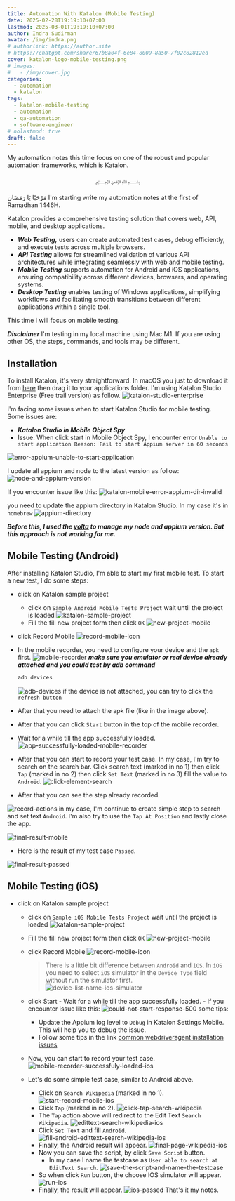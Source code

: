 ```yaml
---
title: Automation With Katalon (Mobile Testing)
date: 2025-02-28T19:19:10+07:00
lastmod: 2025-03-01T19:19:10+07:00
author: Indra Sudirman
avatar: /img/indra.png
# authorlink: https://author.site
# https://chatgpt.com/share/67b8a04f-6e84-8009-8a50-7f02c82812ed
cover: katalon-logo-mobile-testing.png
# images:
#   - /img/cover.jpg
categories:
  - automation
  - katalon
tags:
  - katalon-mobile-testing
  - automation
  - qa-automation
  - software-engineer
# nolastmod: true
draft: false
---
```


My automation notes this time focus on one of the robust and popular automation frameworks, which is Katalon.

<!--more-->

<p align="center">﷽</p>

مَرْحَبًا يَا رَمَضَان I'm starting write my automation notes at the first of Ramadhan 1446H.

Katalon provides a comprehensive testing solution that covers web, API, mobile, and desktop applications.

- **_Web Testing,_** users can create automated test cases, debug efficiently, and execute tests across multiple browsers.
- **_API Testing_** allows for streamlined validation of various API architectures while integrating seamlessly with web and mobile testing.
- **_Mobile Testing_** supports automation for Android and iOS applications, ensuring compatibility across different devices, browsers, and operating systems.
- **_Desktop Testing_** enables testing of Windows applications, simplifying workflows and facilitating smooth transitions between different applications within a single tool.

This time I will focus on mobile testing.

**_Disclaimer_**
I'm testing in my local machine using Mac M1. If you are using other OS, the steps, commands, and tools may be different.

## Installation

To install Katalon, it's very straightforward. In macOS you just to download it from [here](https://www.katalon.com/download/) then drag it to your applications folder. I'm using Katalon Studio Enterprise (Free trail version) as follow.
![katalon-studio-enterprise](/posts/2025/02/automation-with-katalon-mobile-testing/katalon-studio-enterprise.png)

I'm facing some issues when to start Katalon Studio for mobile testing. Some issues are:

- **_Katalon Studio in Mobile Object Spy_**
- Issue: When click start in Mobile Object Spy, I encounter error `Unable to start application Reason: Fail to start Appium server in 60 seconds`

![error-appium-unable-to-start-application](/posts/2025/02/automation-with-katalon-mobile-testing/error-appium-unable-to-start-application.png)

I update all appium and node to the latest version as follow:
![node-and-appium-version](/posts/2025/02/automation-with-katalon-mobile-testing/node-and-appium-version.png)

If you encounter issue like this:
![katalon-mobile-error-appium-dir-invalid](/posts/2025/02/automation-with-katalon-mobile-testing/katalon-mobile-error-appium-dir-invalid.png)

you need to update the appium directory in Katalon Studio. In my case it's in `homebrew`
![appium-directory](/posts/2025/02/automation-with-katalon-mobile-testing/appium-directory.png)

_**Before this, I used the [volta](https://docs.volta.sh/guide/getting-started) to manage my node and appium version. But this approach is not working for me.**_

## Mobile Testing (Android)

After installing Katalon Studio, I'm able to start my first mobile test. To start a new test, I do some steps:

- click on Katalon sample project
  - click on `Sample Android Mobile Tests Project` wait until the project is loaded
    ![katalon-sample-project](/posts/2025/02/automation-with-katalon-mobile-testing/katalon-sample-project.png)
  - Fill the fill new project form then click `OK`
    ![new-project-mobile](/posts/2025/02/automation-with-katalon-mobile-testing/new-project-mobile.png)
- click Record Mobile
  ![record-mobile-icon](/posts/2025/02/automation-with-katalon-mobile-testing/record-mobile-icon.png)
- In the mobile recorder, you need to configure your device and the `apk` first.
  ![mobile-recorder](/posts/2025/02/automation-with-katalon-mobile-testing/mobile-recorder.png)
  **_make sure you emulator or real device already attached and you could test by adb command_**

  ```bash
  adb devices
  ```

  ![adb-devices](/posts/2025/02/automation-with-katalon-mobile-testing/adb-devices.png)
  if the device is not attached, you can try to click the `refresh button`

- After that you need to attach the apk file (like in the image above).
- After that you can click `Start` button in the top of the mobile recorder.
- Wait for a while till the app successfully loaded.
  ![app-successfully-loaded-mobile-recorder](/posts/2025/02/automation-with-katalon-mobile-testing/app-successfully-loaded-mobile-recorder.png)

- After that you can start to record your test case. In my case, I'm try to search on the search bar. Click search text (marked in no 1) then click `Tap` (marked in no 2) then click `Set Text` (marked in no 3) fill the value to `Android`.
  ![click-element-search](/posts/2025/02/automation-with-katalon-mobile-testing/click-element-search.png)

- After that you can see the step already recorded.

![record-actions](/posts/2025/02/automation-with-katalon-mobile-testing/record-actions.png)
in my case, I'm continue to create simple step to search and set text `Android`. I'm also try to use the `Tap At Position` and lastly close the app.

![final-result-mobile](/posts/2025/02/automation-with-katalon-mobile-testing/final-result-mobile.png)

- Here is the result of my test case `Passed`.

![final-result-passed](/posts/2025/02/automation-with-katalon-mobile-testing/final-result-passed.png)

## Mobile Testing (iOS)

- click on Katalon sample project

  - click on `Sample iOS Mobile Tests Project` wait until the project is loaded
    ![katalon-sample-project](/posts/2025/02/automation-with-katalon-mobile-testing/katalon-sample-project-android-ios.png)
  - Fill the fill new project form then click `OK`
    ![new-project-mobile](/posts/2025/02/automation-with-katalon-mobile-testing/new-project-mobile-ios.png)
  - click Record Mobile
    ![record-mobile-icon](/posts/2025/02/automation-with-katalon-mobile-testing/record-mobile-icon.png)
    > There is a little bit difference between `Android` and `iOS`. In `iOS` you need to select `iOS` simulator in the `Device Type` field without run the simulator first.
    > ![device-list-name-ios-simulator](/posts/2025/02/automation-with-katalon-mobile-testing/device-list-name-ios-simulator.png)
  - click Start - Wait for a while till the app successfully loaded. - If you encounter issue like this:
    ![could-not-start-response-500](/posts/2025/02/automation-with-katalon-mobile-testing/could-not-start-response-500.png) some tips:
    - Update the Appium log level to `Debug` in Katalon Settings Mobile. This will help you to debug the issue.
    - Follow some tips in the link [common webdriveragent installation issues](https://docs.katalon.com/katalon-studio/troubleshooting/troubleshoot-mobile-automated-testing/common-webdriveragent-installation-issues)
  - Now, you can start to record your test case.
    ![mobile-recorder-successfuly-loaded-ios](/posts/2025/02/automation-with-katalon-mobile-testing/mobile-recorder-successfuly-loaded-ios.png)

  - Let's do some simple test case, similar to Android above.
    - Click on `Search Wikipedia` (marked in no 1).
      ![start-record-mobile-ios](/posts/2025/02/automation-with-katalon-mobile-testing/start-record-mobile-ios.png)
    - Click `Tap` (marked in no 2).
      ![click-tap-search-wikipedia](/posts/2025/02/automation-with-katalon-mobile-testing/click-tap-search-wikipedia.png)
    - The `Tap` action above will redirect to the Edit Text `Search Wikipedia`.
      ![edittext-search-wikipedia-ios](/posts/2025/02/automation-with-katalon-mobile-testing/edittext-search-wikipedia-ios.png)
    - Click `Set Text` and fill `Android`.
      ![fill-android-edittext-search-wikipedia-ios](/posts/2025/02/automation-with-katalon-mobile-testing/fill-android-edittext-search-wikipedia-ios.png)
    - Finally, the Android result will appear.
      ![final-page-wikipedia-ios](/posts/2025/02/automation-with-katalon-mobile-testing/final-page-wikipedia-ios.png)
    - Now you can save the script, by click `Save Script` button.
      - In my case I name the testcase as `User able to search at EditText Search`.
        ![save-the-script-and-name-the-testcase](/posts/2025/02/automation-with-katalon-mobile-testing/save-the-script-and-name-the-testcase.png)
    - So when click `Run` button, the choose IOS simulator will appear.
      ![run-ios](/posts/2025/02/automation-with-katalon-mobile-testing/run-ios.png)
    - Finally, the result will appear.
      ![ios-passed](/posts/2025/02/automation-with-katalon-mobile-testing/ios-passed.png)
      That's it my notes.
